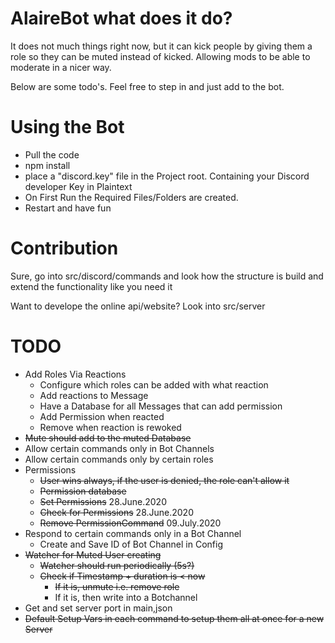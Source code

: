 # AlaireBot what does it do?
It does not much things right now, but it can kick people by giving them a role so they can be muted instead of kicked. Allowing mods to be able to moderate in 
a nicer way.

Below are some todo's. Feel free to step in and just add to the bot. 

# Using the Bot
- Pull the code
- npm install
- place a "discord.key" file in the Project root. Containing your Discord developer Key in Plaintext
- On First Run the Required Files/Folders are created.
- Restart and have fun

# Contribution
Sure, go into src/discord/commands and look how the structure is build and extend the functionality like you need it

Want to develope the online api/website? Look into src/server

# TODO
- Add Roles Via Reactions
    - Configure which roles can be added with what reaction
    - Add reactions to Message
    - Have a Database for all Messages that can add permission
    - Add Permission when reacted
    - Remove when reaction is rewoked
- ~~Mute should add to the muted Database~~
- Allow certain commands only in Bot Channels
- Allow certain commands only by certain roles
- Permissions
    - ~~User wins always, if the user is denied, the role can't allow it~~
    - ~~Permission database~~
    - ~~Set Permissions~~ 28.June.2020
    - ~~Check for Permissions~~ 28.June.2020
    - ~~Remove PermissionCommand~~ 09.July.2020
- Respond to certain commands only in a Bot Channel
    - Create and Save ID of Bot Channel in Config
- ~~Watcher for Muted User creating~~
    - ~~Watcher should run periodically (5s?)~~
    - ~~Check if Timestamp + duration is < now~~
        - ~~If it is, unmute i.e. remove role~~
        - If it is, then write into a Botchannel
- Get and set server port in main,json
- ~~Default Setup Vars in each command to setup them all at once for a new Server~~